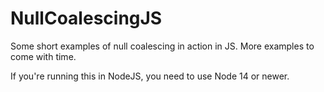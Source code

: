 # NullCoalescingJS
 Some short examples of null coalescing in action in JS. More examples to come with time.
 
 If you're running this in NodeJS, you need to use Node 14 or newer.